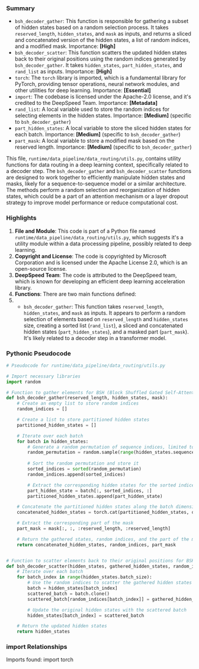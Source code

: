 

### Summary



* `bsh_decoder_gather`: This function is responsible for gathering a subset of hidden states based on a random selection process. It takes `reserved_length`, `hidden_states`, and `mask` as inputs, and returns a sliced and concatenated version of the hidden states, a list of random indices, and a modified mask. Importance: **[High]**
* `bsh_decoder_scatter`: This function scatters the updated hidden states back to their original positions using the random indices generated by `bsh_decoder_gather`. It takes `hidden_states`, `part_hidden_states`, and `rand_list` as inputs. Importance: **[High]**
* `torch`: The `torch` library is imported, which is a fundamental library for PyTorch, providing tensor operations, neural network modules, and other utilities for deep learning. Importance: **[Essential]**
* `import`: The codebase is licensed under the Apache-2.0 license, and it's credited to the DeepSpeed Team. Importance: **[Metadata]**
* `rand_list`: A local variable used to store the random indices for selecting elements in the hidden states. Importance: **[Medium]** (specific to `bsh_decoder_gather`)
* `part_hidden_states`: A local variable to store the sliced hidden states for each batch. Importance: **[Medium]** (specific to `bsh_decoder_gather`)
* `part_mask`: A local variable to store a modified mask based on the reserved length. Importance: **[Medium]** (specific to `bsh_decoder_gather`)

This file, `runtime/data_pipeline/data_routing/utils.py`, contains utility functions for data routing in a deep learning context, specifically related to a decoder step. The `bsh_decoder_gather` and `bsh_decoder_scatter` functions are designed to work together to efficiently manipulate hidden states and masks, likely for a sequence-to-sequence model or a similar architecture. The methods perform a random selection and reorganization of hidden states, which could be a part of an attention mechanism or a layer dropout strategy to improve model performance or reduce computational cost.

### Highlights



1. **File and Module**: This code is part of a Python file named `runtime/data_pipeline/data_routing/utils.py`, which suggests it's a utility module within a data processing pipeline, possibly related to deep learning.
2. **Copyright and License**: The code is copyrighted by Microsoft Corporation and is licensed under the Apache License 2.0, which is an open-source license.
3. **DeepSpeed Team**: The code is attributed to the DeepSpeed team, which is known for developing an efficient deep learning acceleration library.
4. **Functions**: There are two main functions defined:
5.   - `bsh_decoder_gather`: This function takes `reserved_length`, `hidden_states`, and `mask` as inputs. It appears to perform a random selection of elements based on `reserved_length` and `hidden_states` size, creating a sorted list (`rand_list`), a sliced and concatenated hidden states (`part_hidden_states`), and a masked part (`part_mask`). It's likely related to a decoder step in a transformer model.

### Pythonic Pseudocode

```python
# Pseudocode for runtime/data_pipeline/data_routing/utils.py

# Import necessary libraries
import random

# Function to gather elements for BSH (Block Shuffled Gated Self-Attention) decoder
def bsh_decoder_gather(reserved_length, hidden_states, mask):
    # Create an empty list to store random indices
    random_indices = []

    # Create a list to store partitioned hidden states
    partitioned_hidden_states = []

    # Iterate over each batch
    for batch in hidden_states:
        # Generate a random permutation of sequence indices, limited to reserved_length
        random_permutation = random.sample(range(hidden_states.sequence_length), reserved_length)
        
        # Sort the random permutation and store it
        sorted_indices = sorted(random_permutation)
        random_indices.append(sorted_indices)

        # Extract the corresponding hidden states for the sorted indices
        part_hidden_state = batch[:, sorted_indices, :]
        partitioned_hidden_states.append(part_hidden_state)

    # Concatenate the partitioned hidden states along the batch dimension
    concatenated_hidden_states = torch.cat(partitioned_hidden_states, dim=0)

    # Extract the corresponding part of the mask
    part_mask = mask[:, :, :reserved_length, :reserved_length]

    # Return the gathered states, random indices, and the part of the mask
    return concatenated_hidden_states, random_indices, part_mask


# Function to scatter elements back to their original positions for BSH decoder
def bsh_decoder_scatter(hidden_states, gathered_hidden_states, random_indices):
    # Iterate over each batch
    for batch_index in range(hidden_states.batch_size):
        # Use the random indices to scatter the gathered hidden states back to their original positions
        batch = hidden_states[batch_index]
        scattered_batch = batch.clone()
        scattered_batch[random_indices[batch_index]] = gathered_hidden_states[batch_index]

        # Update the original hidden states with the scattered batch
        hidden_states[batch_index] = scattered_batch

    # Return the updated hidden states
    return hidden_states
```


### import Relationships

Imports found:
import torch